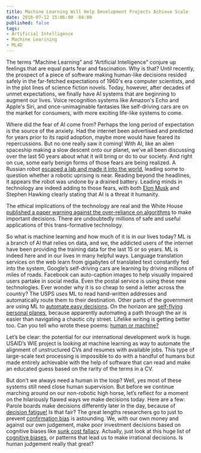 ```yaml
---
title: Machine Learning Will Help Development Projects Achieve Scale
date: 2016-07-12 15:06:00 -04:00
published: false
tags:
- Artificial Intelligence
- Machine Learining
- ML4D
---
```


The terms “Machine Learning” and “Artificial Intelligence” conjure up feelings that are equal parts fear and fascination. Why is that? Until recently, the prospect of a piece of software making human-like decisions resided safely in the far-fetched expectations of 1960's era computer scientists, and in the plot lines of science fiction novels. Today, however, after decades of unmet expectations, we finally have AI systems that are beginning to augment our lives. Voice recognition systems like Amazon's Echo and Apple's Siri, and once-unimaginable fantasies like self-driving cars are on the market for consumers, with more exciting life-like systems to come. 

Where did the fear of AI come from? Perhaps the long period of expectation is the source of the anxiety. Had the internet been advertised and predicted for years prior to its rapid adoption, maybe more would have feared its repercussions. But no one really saw it coming! With AI, like an alien spaceship making a slow descent onto our planet, we’ve all been discussing over the last 50 years about what it will bring or do to our society. And right on cue, some early benign forms of those fears are being realized. A Russian robot [escaped a lab and made it into the world](http://qz.com/709161/its-happening-a-robot-escaped-a-lab-in-russia-and-made-a-dash-for-freedom/), leading some to question whether a robotic uprising is near. Reading beyond the headlines, it appears the robot was undone by a drained battery. Leading minds in technology are indeed adding to those fears, with both [Elon Musk](http://www.vanityfair.com/news/tech/2014/10/elon-musk-artificial-intelligence-fear) and Stephen Hawking clearly stating that AI is a threat it humanity.

The ethical implications of the technology are real and the White House [published a paper warning against the over-reliance on algorithms](https://www.whitehouse.gov/sites/default/files/microsites/ostp/2016_0504_data_discrimination.pdf) to make important decisions. There are undoubtedly millions of safe and useful applications of this trans-formative technology. 

So what is machine learning and how much of it is in our lives today? ML is a branch of AI that relies on data, and we, the addicted users of the internet have been providing the training data for the last 15 or so years. ML is indeed here and in our lives in many helpful ways. Language translation services on the web learn from gigabytes of translated text constantly fed into the system, Google’s self-driving cars are learning by driving millions of miles of roads. Facebook can auto-caption images to help visually impaired users partake in social media. Even the postal service is using these new technologies. Ever wonder why it is so cheap to send a letter across the country? The USPS uses ML to read hand-written addresses and automatically route them to their destination. Other parts of the government are using ML to [automate easy decisions](https://18f.gsa.gov/2015/11/18/automating-easy-government-decisions-with-machine-learning/). On the horizon are [self-flying personal planes](http://www.bloomberg.com/news/articles/2016-06-09/welcome-to-larry-page-s-secret-flying-car-factories), because apparently automating a path through the air is easier than navigating a chaotic city street. Lifelike writing is getting better too. Can you tell who wrote these poems: [human or machine?](http://www.npr.org/sections/alltechconsidered/2016/06/27/480639265/human-or-machine-can-you-tell-who-wrote-these-poems)

Let’s be clear: the potential for our international development work is huge. USAID’s WIE project is looking at machine learning as way to automate the alignment of unstructured CVs and resumes with available jobs. This type of large-scale text processing is impossible to do with a handful of humans but made entirely achievable with the help of software that can read and make an educated guess based on the rarity of the terms in a CV. 

But don’t we always need a human in the loop? Well, yes most of these systems still need close human supervision. But before we continue marching around on our non-robotic high horse, let’s reflect for a moment on the hilariously flawed ways we make decisions today. Here are a few: Parole boards make decisions differently later in the day, because of [decision fatigue!](http://www.nytimes.com/2011/08/21/magazine/do-you-suffer-from-decision-fatigue.html) Is that fair? The great lengths researchers go to just to prevent [confirmation bias](https://en.wikipedia.org/wiki/Confirmation_bias) is astounding. We, with our own money and against our own judgement, make poor investment decisions based on cognitive biases like [sunk cost fallacy](https://en.wikipedia.org/wiki/Sunk_costs). Actually, just look at this huge list of [cognitive biases](https://en.wikipedia.org/wiki/List_of_cognitive_biases), or patterns that lead us to make irrational decisions. Is human judgement really that great?